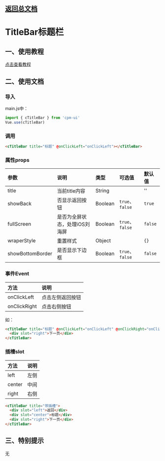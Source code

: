 ## [返回总文档](https://github.com/cpm828/cpm-ui)


# TitleBar标题栏

## 一、使用教程
[点击查看教程](https://cpm828.github.io/cpm_ui/demo/index.html#/titlebar)


## 二、使用文档
### 导入
main.js中：
```js
import { cTitleBar } from 'cpm-ui'
Vue.use(cTitleBar)
```

### 调用
```html
<cTitleBar title="标题" @onClickLeft="onClickLeft"></cTitleBar>
```

### 属性props
|参数|说明|类型|可选值|默认值|
|:---|:---|:---|:---|:---|
|title|当前title内容|String||''|
|showBack|否显示返回按钮|Boolean|`true`、`false`|`true`|
|fullScreen|是否为全屏状态，处理iOS刘海屏|Boolean|`true`、`false`|`false`|
|wraperStyle|重置样式|Object||`{}`|
|showBottomBorder|是否显示下边框|Boolean|`true`、`false`|`false`|


### 事件Event
|方法|说明|
|:---|:---|
|onClickLeft|点击左侧返回按钮|
|onClickRight|点击右侧按钮|

如：
```html
<cTitleBar title="标题" @onClickLeft="onClickLeft" @onClickRight="onClickRight">
  <div slot="right">下一页</div>
</cTitleBar>
```

### 插槽slot
|方法|说明|
|:---|:---|
|left|左侧|
|center|中间|
|right|右侧|

```html
<cTitleBar title="带插槽">
  <div slot="left">返回</div>
  <div slot="center">标题</div>
  <div slot="right">下一页</div>
</cTitleBar>
```



## 三、特别提示
无